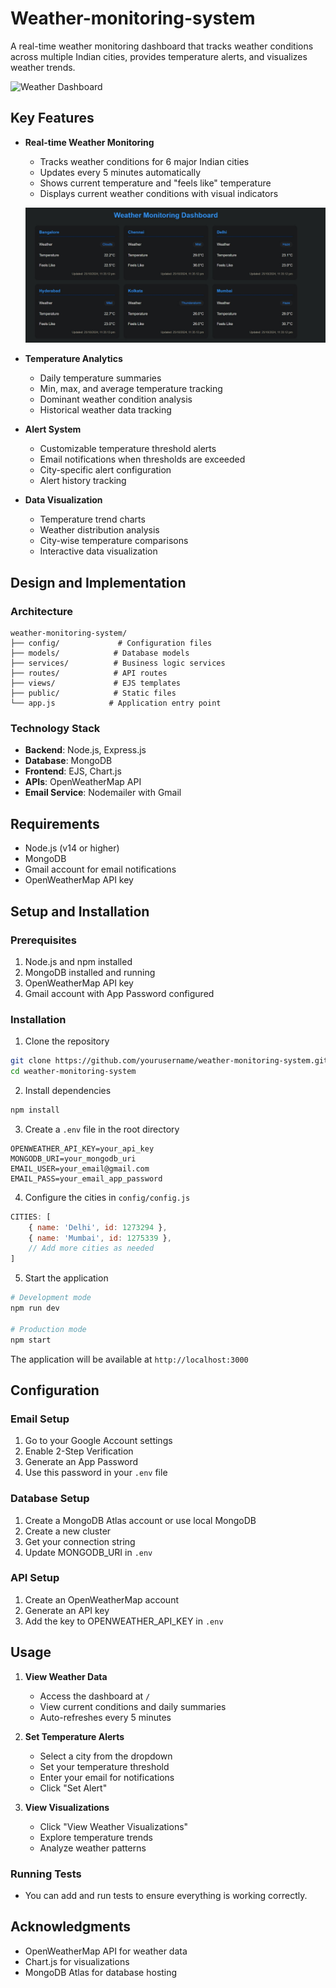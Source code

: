 # Weather-monitoring-system

A real-time weather monitoring dashboard that tracks weather conditions across multiple Indian cities, provides temperature alerts, and visualizes weather trends.

![Weather Dashboard](dashboard-preview.png)

## Key Features

- **Real-time Weather Monitoring**
  - Tracks weather conditions for 6 major Indian cities
  - Updates every 5 minutes automatically
  - Shows current temperature and "feels like" temperature
  - Displays current weather conditions with visual indicators

  ![Weather Cards](./screenshot/weather%20dashboard.jpg)

- **Temperature Analytics**
  - Daily temperature summaries
  - Min, max, and average temperature tracking
  - Dominant weather condition analysis
  - Historical weather data tracking

- **Alert System**
  - Customizable temperature threshold alerts
  - Email notifications when thresholds are exceeded
  - City-specific alert configuration
  - Alert history tracking

- **Data Visualization**
  - Temperature trend charts
  - Weather distribution analysis
  - City-wise temperature comparisons
  - Interactive data visualization

## Design and Implementation

### Architecture
```
weather-monitoring-system/
├── config/             # Configuration files
├── models/            # Database models
├── services/          # Business logic services
├── routes/            # API routes
├── views/             # EJS templates
├── public/            # Static files
└── app.js            # Application entry point
```

### Technology Stack
- **Backend**: Node.js, Express.js
- **Database**: MongoDB
- **Frontend**: EJS, Chart.js
- **APIs**: OpenWeatherMap API
- **Email Service**: Nodemailer with Gmail

## Requirements

- Node.js (v14 or higher)
- MongoDB
- Gmail account for email notifications
- OpenWeatherMap API key

## Setup and Installation

### Prerequisites
1. Node.js and npm installed
2. MongoDB installed and running
3. OpenWeatherMap API key
4. Gmail account with App Password configured

### Installation

1. Clone the repository
```bash
git clone https://github.com/yourusername/weather-monitoring-system.git
cd weather-monitoring-system
```

2. Install dependencies
```bash
npm install
```

3. Create a `.env` file in the root directory
```env
OPENWEATHER_API_KEY=your_api_key
MONGODB_URI=your_mongodb_uri
EMAIL_USER=your_email@gmail.com
EMAIL_PASS=your_email_app_password
```

4. Configure the cities in `config/config.js`
```javascript
CITIES: [
    { name: 'Delhi', id: 1273294 },
    { name: 'Mumbai', id: 1275339 },
    // Add more cities as needed
]
```

5. Start the application
```bash
# Development mode
npm run dev

# Production mode
npm start
```

The application will be available at `http://localhost:3000`

## Configuration

### Email Setup
1. Go to your Google Account settings
2. Enable 2-Step Verification
3. Generate an App Password
4. Use this password in your `.env` file

### Database Setup
1. Create a MongoDB Atlas account or use local MongoDB
2. Create a new cluster
3. Get your connection string
4. Update MONGODB_URI in `.env`

### API Setup
1. Create an OpenWeatherMap account
2. Generate an API key
3. Add the key to OPENWEATHER_API_KEY in `.env`

## Usage

1. **View Weather Data**
   - Access the dashboard at `/`
   - View current conditions and daily summaries
   - Auto-refreshes every 5 minutes

2. **Set Temperature Alerts**
   - Select a city from the dropdown
   - Set your temperature threshold
   - Enter your email for notifications
   - Click "Set Alert"

3. **View Visualizations**
   - Click "View Weather Visualizations"
   - Explore temperature trends
   - Analyze weather patterns


### Running Tests
- You can add and run tests to ensure everything is working correctly.

## Acknowledgments
- OpenWeatherMap API for weather data
- Chart.js for visualizations
- MongoDB Atlas for database hosting

